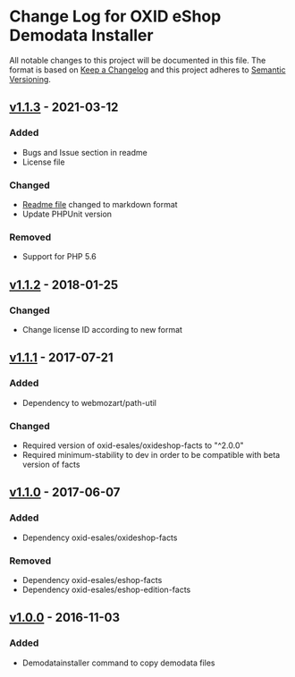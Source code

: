 # Change Log for OXID eShop Demodata Installer

All notable changes to this project will be documented in this file.
The format is based on [Keep a Changelog](http://keepachangelog.com/)
and this project adheres to [Semantic Versioning](http://semver.org/).

## [v1.1.3] - 2021-03-12

### Added
- Bugs and Issue section in readme
- License file

### Changed
- [Readme file](README.md) changed to markdown format
- Update PHPUnit version

### Removed
- Support for PHP 5.6

## [v1.1.2] - 2018-01-25

### Changed 
- Change license ID according to new format

## [v1.1.1] - 2017-07-21

### Added
- Dependency to webmozart/path-util

### Changed
- Required version of oxid-esales/oxideshop-facts to "^2.0.0"
- Required minimum-stability to dev in order to be compatible with beta version of facts

## [v1.1.0] - 2017-06-07

### Added
- Dependency oxid-esales/oxideshop-facts

### Removed
- Dependency oxid-esales/eshop-facts
- Dependency oxid-esales/eshop-edition-facts

## [v1.0.0] - 2016-11-03

### Added
- Demodatainstaller command to copy demodata files

[v1.1.3]: https://github.com/OXID-eSales/oxideshop-demodata-installer/compare/v1.1.2...v1.1.3
[v1.1.2]: https://github.com/OXID-eSales/oxideshop-demodata-installer/compare/v1.1.1...v1.1.2
[v1.1.1]: https://github.com/OXID-eSales/oxideshop-demodata-installer/compare/v1.1.0...v1.1.1
[v1.1.0]: https://github.com/OXID-eSales/oxideshop-demodata-installer/compare/v1.0.0...v1.1.0
[v1.0.0]: https://github.com/OXID-eSales/oxideshop-demodata-installer/compare/v1.0.0...v1.0.0